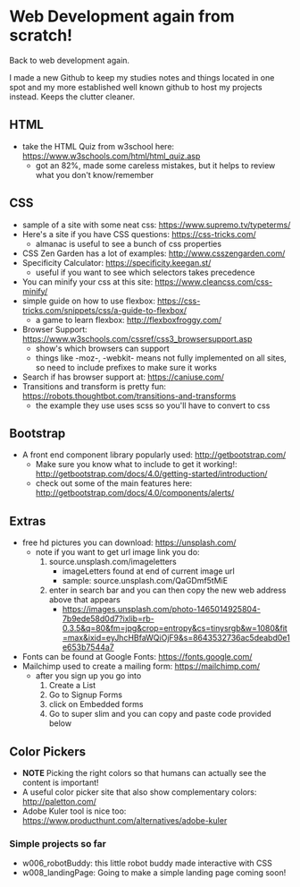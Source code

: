 # Web Development again from scratch!
Back to web development again.

I made a new Github to keep my studies notes and things located in one spot and my more established well known github to host my projects instead. Keeps the clutter cleaner.

## HTML
- take the HTML Quiz from w3school here: https://www.w3schools.com/html/html_quiz.asp
    - got an 82%, made some careless mistakes, but it helps to review what you don't know/remember

## CSS
- sample of a site with some neat css: https://www.supremo.tv/typeterms/ 
- Here's a site if you have CSS questions: https://css-tricks.com/
	- almanac is useful to see a bunch of css properties
- CSS Zen Garden has a lot of examples: http://www.csszengarden.com/
- Specificity Calculator: https://specificity.keegan.st/
	- useful if you want to see which selectors takes precedence
- You can minify your css at this site: https://www.cleancss.com/css-minify/
- simple guide on how to use flexbox: https://css-tricks.com/snippets/css/a-guide-to-flexbox/
	- a game to learn flexbox: http://flexboxfroggy.com/
- Browser Support: https://www.w3schools.com/cssref/css3_browsersupport.asp
	- show's which browsers can support
	- things like -moz-, -webkit- means not fully implemented on all sites, so need to include prefixes to make sure it works
- Search if has browser support at: https://caniuse.com/
- Transitions and transform is pretty fun: https://robots.thoughtbot.com/transitions-and-transforms
	- the example they use uses scss so you'll have to convert to css

## Bootstrap
- A front end component library popularly used: http://getbootstrap.com/
	- Make sure you know what to include to get it working!: http://getbootstrap.com/docs/4.0/getting-started/introduction/
	- check out some of the main features here: http://getbootstrap.com/docs/4.0/components/alerts/


## Extras
- free hd pictures you can download: https://unsplash.com/
	- note if you want to get url image link you do:
		1. source.unsplash.com/imageletters
			- imageLetters found at end of current image url
			- sample: source.unsplash.com/QaGDmf5tMiE
		2. enter in search bar and you can then copy the new web address above that appears
			- https://images.unsplash.com/photo-1465014925804-7b9ede58d0d7?ixlib=rb-0.3.5&q=80&fm=jpg&crop=entropy&cs=tinysrgb&w=1080&fit=max&ixid=eyJhcHBfaWQiOjF9&s=8643532736ac5deabd0e1e653b7544a7
- Fonts can be found at Google Fonts: https://fonts.google.com/
- Mailchimp used to create a mailing form: https://mailchimp.com/
	- after you sign up you go into
		1. Create a List 
		2. Go to Signup Forms
		3. click on Embedded forms
		4. Go to super slim and you can copy and paste code provided below

## Color Pickers
- **NOTE** Picking the right colors so that humans can actually see the content is important!
- A useful color picker site that also show complementary colors: http://paletton.com/
- Adobe Kuler tool is nice too: https://www.producthunt.com/alternatives/adobe-kuler


### Simple projects so far
- w006_robotBuddy: this little robot buddy made interactive with CSS
- w008_landingPage: Going to make a simple landing page coming soon!